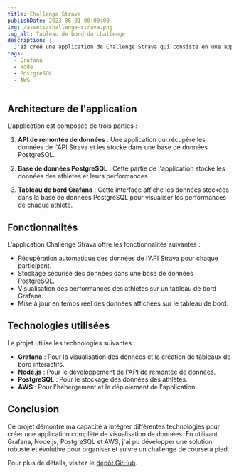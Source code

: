 ```yaml
---
title: Challenge Strava
publishDate: 2023-06-01 00:00:00
img: /assets/challenge-strava.png
img_alt: Tableau de bord du challenge
description: |
  J'ai créé une application de Challenge Strava qui consiste en une application de visualisation de données utilisant Grafana et PostgreSQL pour organiser un challenge de course à pied. L'application récupère les données de l'API Strava pour chaque participant au challenge et les stocke dans une base de données PostgreSQL. Les performances de chaque athlète sont ensuite affichées sur un tableau de bord Grafana.
tags:
  - Grafana
  - Node
  - PostgreSQL
  - AWS
---
```


## Architecture de l'application

L'application est composée de trois parties :

1. **API de remontée de données** : Une application qui récupère les données de l'API Strava et les stocke dans une base de données PostgreSQL.

2. **Base de données PostgreSQL** : Cette partie de l'application stocke les données des athlètes et leurs performances.

3. **Tableau de bord Grafana** : Cette interface affiche les données stockées dans la base de données PostgreSQL pour visualiser les performances de chaque athlète.

## Fonctionnalités

L'application Challenge Strava offre les fonctionnalités suivantes :
- Récupération automatique des données de l'API Strava pour chaque participant.
- Stockage sécurisé des données dans une base de données PostgreSQL.
- Visualisation des performances des athlètes sur un tableau de bord Grafana.
- Mise à jour en temps réel des données affichées sur le tableau de bord.

## Technologies utilisées

Le projet utilise les technologies suivantes :
- **Grafana** : Pour la visualisation des données et la création de tableaux de bord interactifs.
- **Node.js** : Pour le développement de l'API de remontée de données.
- **PostgreSQL** : Pour le stockage des données des athlètes.
- **AWS** : Pour l'hébergement et le déploiement de l'application.

## Conclusion

Ce projet démontre ma capacité à intégrer différentes technologies pour créer une application complète de visualisation de données. En utilisant Grafana, Node.js, PostgreSQL et AWS, j'ai pu développer une solution robuste et évolutive pour organiser et suivre un challenge de course à pied.

Pour plus de détails, visitez le [dépôt GitHub](https://github.com/TheoLaperrouse/strava-challenge).